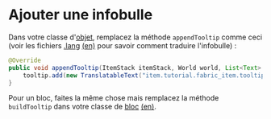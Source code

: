 # Ajouter une infobulle

Dans votre classe d'[objet](../../French/tutoriel/objets.md), remplacez la méthode
`appendTooltip` comme ceci (voir les fichiers [.lang](../../French/tutoriel/lang.md)
[(en)](../../Modding-Tutorials/Miscellaneous/lang.md) pour savoir comment traduire l'infobulle) :

```java
@Override
public void appendTooltip(ItemStack itemStack, World world, List<Text> tooltip, TooltipContext tooltipContext) {
    tooltip.add(new TranslatableText("item.tutorial.fabric_item.tooltip"));
}
```

Pour un bloc, faites la même chose mais remplacez la méthode
`buildTooltip` dans votre classe de [bloc](../../French/tutoriel/blocs.md)
[(en)](../../Modding-Tutorials/Blocks-and-Block-Entities/block.md).
